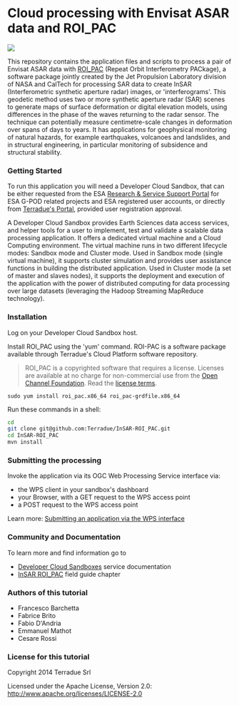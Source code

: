 Cloud processing with Envisat ASAR data and ROI_PAC
=

<a href="http://dx.doi.org/10.5281/zenodo.10015"><img src="https://zenodo.org/badge/doi/10.5281/zenodo.10015.png"></a>

This repository contains the application files and scripts to process a pair of Envisat ASAR data with [ROI_PAC](http://www.openchannelfoundation.org/projects/ROI_PAC) (Repeat Orbit Interferometry PACkage), a software package jointly created by the Jet Propulsion Laboratory division of NASA and CalTech for processing SAR data to create InSAR (Interferometric synthetic aperture radar) images, or 'interferograms'. This geodetic method uses two or more synthetic aperture radar (SAR) scenes to generate maps of surface deformation or digital elevation models, using differences in the phase of the waves returning to the radar sensor. The technique can potentially measure centimetre-scale changes in deformation over spans of days to years. It has applications for geophysical monitoring of natural hazards, for example earthquakes, volcanoes and landslides, and in structural engineering, in particular monitoring of subsidence and structural stability.

### Getting Started 

To run this application you will need a Developer Cloud Sandbox, that can be either requested from the ESA [Research & Service Support Portal](http://eogrid.esrin.esa.int/cloudtoolbox/) for ESA G-POD related projects and ESA registered user accounts, or directly from [Terradue's Portal](http://www.terradue.com/partners), provided user registration approval. 

A Developer Cloud Sandbox provides Earth Sciences data access services, and helper tools for a user to implement, test and validate a scalable data processing application. It offers a dedicated virtual machine and a Cloud Computing environment.
The virtual machine runs in two different lifecycle modes: Sandbox mode and Cluster mode. 
Used in Sandbox mode (single virtual machine), it supports cluster simulation and provides user assistance functions in building the distributed application.
Used in Cluster mode (a set of master and slaves nodes), it supports the deployment and execution of the application with the power of distributed computing for data processing over large datasets (leveraging the Hadoop Streaming MapReduce technology). 

### Installation 

Log on your Developer Cloud Sandbox host.

Install ROI_PAC using the 'yum' command. ROI-PAC is a software package available through Terradue's Cloud Platform software repository.

> ROI_PAC is a copyrighted software that requires a license. Licenses are available at no charge for non-commercial use from the [Open Channel Foundation](http://www.openchannelfoundation.org/projects/ROI_PAC). Read the [license terms](http://www.openchannelfoundation.org/project/print_license.php?group_id=282&license_id=61).

```
sudo yum install roi_pac.x86_64 roi_pac-grdfile.x86_64 
```

Run these commands in a shell:

```bash
cd
git clone git@github.com:Terradue/InSAR-ROI_PAC.git
cd InSAR-ROI_PAC
mvn install
```

### Submitting the processing

Invoke the application via its OGC Web Processing Service interface via:

* the WPS client in your sandbox's dashboard
* your Browser, with a GET request to the WPS access point
* a POST request to the WPS access point

Learn more: [Submitting an application via the WPS interface](http://docs.terradue.com/developer-sandbox/faq) 


### Community and Documentation

To learn more and find information go to 

* [Developer Cloud Sandboxes](http://docs.terradue.com/developer-sandbox) service documentation
* [InSAR ROI_PAC](http://docs.terradue.com/developer/field/insar/tp_roi_pac) field guide chapter

### Authors of this tutorial

* Francesco Barchetta
* Fabrice Brito
* Fabio D'Andria
* Emmanuel Mathot
* Cesare Rossi

### License for this tutorial

Copyright 2014 Terradue Srl

Licensed under the Apache License, Version 2.0: http://www.apache.org/licenses/LICENSE-2.0

